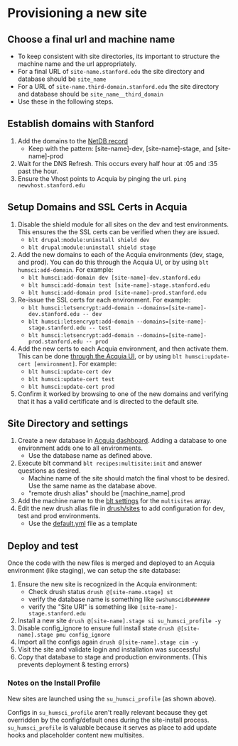 # Provisioning a new site

## Choose a final url and machine name
* To keep consistent with site directories, its important to structure the machine name
and the url appropriately.
* For a final URL of `site-name.stanford.edu` the site directory and database should be `site_name`
* For a URL of `site-name.third-domain.stanford.edu` the site directory and database should be `site_name__third_domain`
* Use these in the following steps.

## Establish domains with Stanford
1. Add the domains to the [NetDB record](https://netdb.stanford.edu/node_info?name=swshumsci.stanford.edu&history=%252Fqsearch%253Fsearch_string%253Dswshumsci%2526search_type%253DNodes)
    * Keep with the pattern: [site-name]-dev, [site-name]-stage, and [site-name]-prod
1. Wait for the DNS Refresh. This occurs every half hour at :05 and :35 past the hour.
1. Ensure the Vhost points to Acquia by pinging the url. `ping newvhost.stanford.edu`

## Setup Domains and SSL Certs in Acquia
1. Disable the shield module for all sites on the dev and test environments. This ensures the the SSL certs can be verified when they are issued.
    * `blt drupal:module:uninstall shield dev`
    * `blt drupal:module:uninstall shield stage`
1. Add the new domains to each of the Acquia environments (dev, stage, and prod). You can do this through the Acquia UI, or by using `blt humsci:add-domain`. For example:
    * `blt humsci:add-domain dev [site-name]-dev.stanford.edu`
    * `blt humsci:add-domain test [site-name]-stage.stanford.edu`
    * `blt humsci:add-domain prod [site-name]-prod.stanford.edu`
1. Re-issue the SSL certs for each environment. For example:
    * `blt humsci:letsencrypt:add-domain --domains=[site-name]-dev.stanford.edu -- dev`
    * `blt humsci:letsencrypt:add-domain --domains=[site-name]-stage.stanford.edu -- test`
    * `blt humsci:letsencrypt:add-domain --domains=[site-name]-prod.stanford.edu -- prod`
1. Add the new certs to each Acquia environment, and then activate them. This can be done [through the Acquia UI](https://cloud.acquia.com/app/develop/applications/23a85077-2967-41a4-be22-a84c24e0f81a/environments/265865-23a85077-2967-41a4-be22-a84c24e0f81a/ssl), or by using `blt humsci:update-cert [environment]`. For example:
    * `blt humsci:update-cert dev`
    * `blt humsci:update-cert test`
    * `blt humsci:update-cert prod`
1. Confirm it worked by browsing to one of the new domains and verifying that it has a valid certificate and is directed to the default site.

## Site Directory and settings
1. Create a new database in [Acquia dashboard](https://cloud.acquia.com/app/develop/applications/23a85077-2967-41a4-be22-a84c24e0f81a/environments/265866-23a85077-2967-41a4-be22-a84c24e0f81a/databases). Adding a database to one environment adds one to all environments.
   * Use the database name as defined above.
1. Execute blt command `blt recipes:multisite:init` and answer questions as desired.
   * Machine name of the site should match the final vhost to be desired. Use the same name as the database above.
   * "remote drush alias" should be [machine_name].prod
1. Add the machine name to the [blt settings](../blt/blt.yml) for the `multisites` array.
1. Edit the new drush alias file in [drush/sites](../drush/sites) to add configuration for dev, test and prod environments.
   * Use the [default.yml](../drush/sites/default.site.yml) file as a template

## Deploy and test
Once the code with the new files is merged and deployed to an Acquia environment (like staging), we can setup the site database:

1. Ensure the new site is recognized in the Acquia environment:
    * Check drush status `drush @[site-name.stage] st`
    * verify the database name is something like `swshumscidb######`
    * verify the "Site URI" is something like `[site-name]-stage.stanford.edu`
1. Install a new site `drush @[site-name].stage si su_humsci_profile -y`
1. Disable config_ignore to ensure full install state `drush @[site-name].stage pmu config_ignore`
1. Import all the configs again `drush @[site-name].stage cim -y`
1. Visit the site and validate login and installation was successful
1. Copy that database to stage and production environments. (This prevents deployment & testing errors)

### Notes on the Install Profile

New sites are launched using the `su_humsci_profile` (as shown above).

Configs in `su_humsci_profile` aren't really relevant because they get overridden by the config/default ones during the site-install process. `su_humsci_profile` is valuable because it serves as place to add update hooks and placeholder content new multisites.
